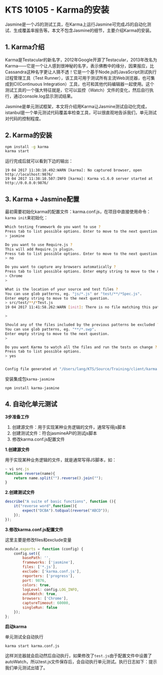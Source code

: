 # KTS 10105 - Karma的安装

Jasmine是一个JS的测试工具，在Karma上运行Jasmine可完成JS的自动化测试、生成覆盖率报告等。本文不包含Jasmine的细节，主要介绍Karma的安装。

## 1. Karma介绍

Karma是Testacular的新名字，2012年Google开源了Testacular，2013年改名为Karma——它是一个让人感到很神秘的名字，表示佛教中的缘分，因果报应，比Cassandra这种名字更让人猜不透！它是一个基于Node.js的JavaScript测试执行过程管理工具（Test Runner），该工具可用于测试所有主流Web浏览器，也可集成到CI\(Continuous Integration）工具，也可和其他代码编辑器一起使用。这个测试工具的一个强大特征就是，它可以监控（Watch）文件的变化，然后自行执行，通过console.log显示测试结果。

Jasmine是单元测试框架，本文将介绍用Karma让Jasmine测试自动化完成，istanbul是一个单元测试代码覆盖率检查工具，可以很直观地告诉我们，单元测试对代码的控制程度。

## 2. Karma的安装

```bash
npm install -g karma
karma start
```

运行完成后就可以看到下边的输出：

```
19 04 2017 11:38:10.492:WARN [karma]: No captured browser, open http://localhost:9876/
19 04 2017 11:38:10.507:INFO [karma]: Karma v1.6.0 server started at http://0.0.0.0:9876/
```

## 3. Karma + Jasmine配置

最初需要初始化karma的配置文件：karma.conf.js，在项目中直接使用命令：`karma init`来初始化：

```bash
Which testing framework do you want to use ?
Press tab to list possible options. Enter to move to the next question.
> jasmine

Do you want to use Require.js ?
This will add Require.js plugin.
Press tab to list possible options. Enter to move to the next question.
> no

Do you want to capture any browsers automatically ?
Press tab to list possible options. Enter empty string to move to the next question.
> Chrome
>

What is the location of your source and test files ?
You can use glob patterns, eg. "js/*.js" or "test/**/*Spec.js".
Enter empty string to move to the next question.
> src/test/**/*Test.js
19 04 2017 11:41:58.262:WARN [init]: There is no file matching this pattern.

>

Should any of the files included by the previous patterns be excluded ?
You can use glob patterns, eg. "**/*.swp".
Enter empty string to move to the next question.
>

Do you want Karma to watch all the files and run the tests on change ?
Press tab to list possible options.
> yes


Config file generated at "/Users/lang/KTS/Source/Training/client/karma.conf.js".
```

安装集成包`karma-jasmine`

```
npm install karma-jasmine
```

## 4. 自动化单元测试

**3步准备工作**

1. 创建源文件：用于实现某种业务逻辑的文件，通常写得js脚本
2. 创建测试文件：符合jasmineAPI的测试js脚本
3. 修改karma.conf.js配置文件

**1.创建源文件**

用于实现某种业务逻辑的文件，就是通常写得JS脚本，如：

```javascript
~ vi src.js
function reverse(name){
    return name.split("").reverse().join("");
}
```

**2.创建测试文件**

```javascript
describe("A suite of basic functions", function (){
    it("reverse word",function(){
        expect("DCBA").toEqual(reverse("ABCD"));
    });
});
```

**3.修改karma.conf.js配置文件**

这里主要是修改files和exclude变量

```javascript
module.exports = function (config) {
    config.set({
        basePath: '',
        frameworks: ['jasmine'],
        files: ['*.js'],
        exclude: ['karma.conf.js'],
        reporters: ['progress'],
        port: 9876,
        colors: true,
        logLevel: config.LOG_INFO,
        autoWatch: true,
        browsers: ['Chrome'],
        captureTimeout: 60000,
        singleRun: false
    });
};
```

**启动karma**

单元测试全自动执行

```
karma start karma.conf.js
```

这样浏览器就会启动然后自动执行，如果修改了`test.js`由于配置文件中设置了autoWatch，所以test.js文件保存后，会自动执行单元测试。执行日志如下：提示我们单元测试出错了。

